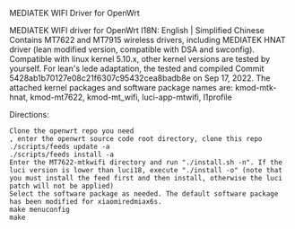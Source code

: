 MEDIATEK WIFI Driver for OpenWrt

MEDIATEK WIFI driver for OpenWrt I18N: English | Simplified Chinese Contains MT7622 and MT7915 wireless drivers, including MEDIATEK HNAT driver (lean modified version, compatible with DSA and swconfig). Compatible with linux kernel 5.10.x, other kernel versions are tested by yourself. For lean's lede adaptation, the tested and compiled Commit 5428ab1b70127e08c21f6307c95432cea8badb8e on Sep 17, 2022. The attached kernel packages and software package names are: kmod-mtk-hnat, kmod-mt7622, ​​kmod-mt_wifi, luci-app-mtwifi, l1profile

Directions:

    Clone the openwrt repo you need
    , enter the openwrt source code root directory, clone this repo
    ./scripts/feeds update -a
    ./scripts/feeds install -a
    Enter the MT7622-mtkwifi directory and run "./install.sh -n". If the luci version is lower than luci18, execute "./install -o" (note that you must install the feed first and then install, otherwise the luci patch will not be applied)
    Select the software package as needed. The default software package has been modified for xiaomiredmiax6s.
    make menuconfig
    make
